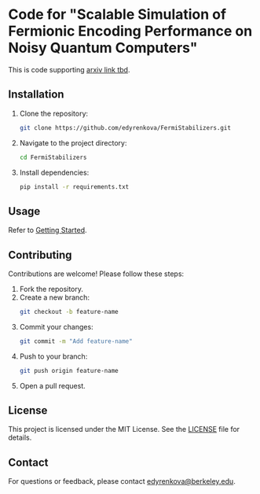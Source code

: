 # Code for "Scalable Simulation of Fermionic Encoding Performance on Noisy Quantum Computers"

This is code supporting [arxiv link tbd]().

## Installation

1. Clone the repository:
    ```bash
    git clone https://github.com/edyrenkova/FermiStabilizers.git
    ```
2. Navigate to the project directory:
    ```bash
    cd FermiStabilizers
    ```
3. Install dependencies:
    ```bash
    pip install -r requirements.txt
    ```

## Usage

Refer to [Getting Started](/getting_started.ipynb).

## Contributing

Contributions are welcome! Please follow these steps:

1. Fork the repository.
2. Create a new branch:
    ```bash
    git checkout -b feature-name
    ```
3. Commit your changes:
    ```bash
    git commit -m "Add feature-name"
    ```
4. Push to your branch:
    ```bash
    git push origin feature-name
    ```
5. Open a pull request.

## License

This project is licensed under the MIT License. See the [LICENSE](LICENSE.md) file for details.

## Contact

For questions or feedback, please contact edyrenkova@berkeley.edu.
